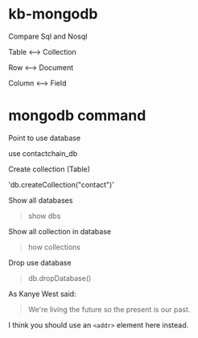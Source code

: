 # kb-mongodb

Compare Sql and Nosql

Table <--> Collection

Row <--> Document

Column <--> Field


# mongodb command

Point to use database

 use contactchain_db

Create collection (Table)

'db.createCollection("contact")'

Show all databases

> show dbs

Show all collection in database

> how collections

Drop use database

> db.dropDatabase()

As Kanye West said:

> We're living the future so
> the present is our past.

I think you should use an
`<addr>` element here instead.

